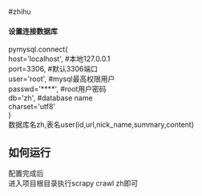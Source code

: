 #zhihu
<h4>设置连接数据库</h4>
pymysql.connect(<br>
            host='localhost',   #本地127.0.0.1<br>
            port=3306,          #默认3306端口<br>
            user='root',        #mysql最高权限用户<br>
            passwd='****',  #root用户密码<br>
            db='zh',       #database name<br>
            charset='utf8'<br>
            )<br>
数据库名zh,表名user(id,url,nick_name,summary,content)<br>
<h2>如何运行</h2>
配置完成后<br>
进入项目根目录执行scrapy crawl zh即可<br>
